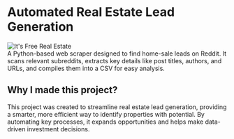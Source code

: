 # Automated Real Estate Lead Generation
![It's Free Real Estate](https://media.giphy.com/media/v1.Y2lkPTc5MGI3NjExaG10amt6aHUya3YwczI5MzY3N2Y5ZmM0MDdidGYyNWtjZWRhcTByeCZlcD12MV9naWZzX3NlYXJjaCZjdD1n/5wWf7GMbT1ZUGTDdTqM/giphy.gif)
<br>
A Python-based web scraper designed to find home-sale leads on Reddit. It scans relevant subreddits, extracts key details like post titles, authors, and URLs, and compiles them into a CSV for easy analysis. 

## Why I made this project?

This project was created to streamline real estate lead generation, providing a smarter, more efficient way to identify properties with potential. By automating key processes, it expands opportunities and helps make data-driven investment decisions.

